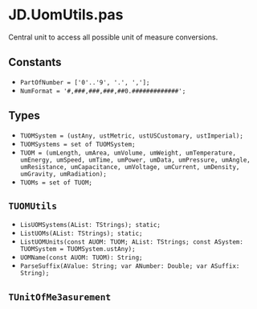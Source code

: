 # JD.UomUtils.pas

Central unit to access all possible unit of measure conversions.

## Constants

- `PartOfNumber = ['0'..'9', '.', ','];`
- `NumFormat = '#,###,###,###,##0.#############';`

## Types

- `TUOMSystem = (ustAny, ustMetric, ustUSCustomary, ustImperial);`
- `TUOMSystems = set of TUOMSystem;`
- `TUOM = (umLength, umArea, umVolume, umWeight, umTemperature,
    umEnergy, umSpeed, umTime, umPower, umData, umPressure, umAngle,
    umResistance, umCapacitance, umVoltage, umCurrent, umDensity, umGravity,
    umRadiation);`
-  `TUOMs = set of TUOM;`

## `TUOMUtils`

- `LisUOMSystems(AList: TStrings); static;`
- `ListUOMs(AList: TStrings); static;`
- `ListUOMUnits(const AUOM: TUOM; AList: TStrings; const ASystem: TUOMSystem = TUOMSystem.ustAny);`
- `UOMName(const AUOM: TUOM): String;`
- `ParseSuffix(AValue: String; var ANumber: Double; var ASuffix: String);`

## `TUnitOfMe3asurement`

